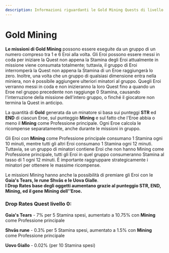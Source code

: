 ```yaml
---
description: Informazioni riguardanti le Gold Mining Quests di livello 0
---
```


# Gold Mining

**Le missioni di Gold Mining** possono essere eseguite da un gruppo di un numero compreso tra 1 e 6 Eroi alla volta. Gli Eroi possono essere messi in coda per iniziare la Quest non appena la Stamina degli Eroi attualmente in missione viene consumata totalmente; tuttavia, il gruppo di Eroi interromperà la Quest non appena la Stamina di un Eroe raggiungerà lo zero. Inoltre, una volta che un gruppo di qualsiasi dimensione entra nella miniera, non è possibile aggiungere ulteriori minatori al gruppo. Quegli Eroi verranno messi in coda e non inizieranno la loro Quest fino a quando un Eroe nel gruppo precedente non raggiunge 0 Stamina, causando l'interruzione della missione dell'intero gruppo, o finché il giocatore non termina la Quest in anticipo.

La quantità di **Gold** generata da un minatore si basa sui punteggi **STR** ed **END** di ciascun Eroe, sul punteggio **Mining** e sul fatto che l'Eroe abbia o meno il **Mining** come Professione principale. Ogni Eroe calcola le ricompense separatamente, anche durante le missioni in gruppo.

Gli Eroi con **Mining** come Professione principale consumano 1 Stamina ogni 10 minuti, mentre tutti gli altri Eroi consumano 1 Stamina ogni 12 minuti. Tuttavia, se un gruppo di minatori contiene Eroi che non hanno Mining come Professione principale, tutti gli Eroi in quel gruppo consumeranno Stamina al tasso di 1 ogni 12 minuti. È importante raggruppare strategicamente i minatori per ottenere le massime ricompense.

Le missioni Mining hanno anche la possibilità di premiare gli Eroi con le **Gaia's Tears, le rune Shvās e le Uova Gialle**.\
**I Drop Rates base degli oggetti aumentano grazie al punteggio STR, END, Mining, ed il gene Mining dell''Eroe.**

### **Drop Rates Quest livello 0:**

**Gaia's Tears** - 7% per 5 Stamina spesi, aumentato a 10.75% con **Mining** come Professione principale

**Shvās rune** - 0.3% per 5 Stamina spesi, aumentato a 1.5% con **Mining** come Professione principale

**Uovo Giallo** - 0.02% (per 10 Stamina spesi)
